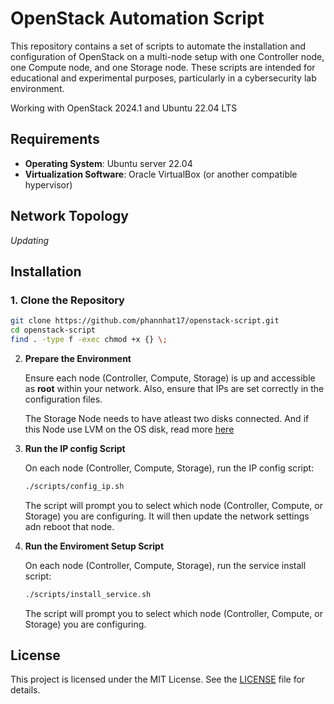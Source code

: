 # OpenStack Automation Script

This repository contains a set of scripts to automate the installation and configuration of OpenStack on a multi-node setup with one Controller node, one Compute node, and one Storage node. These scripts are intended for educational and experimental purposes, particularly in a cybersecurity lab environment.

Working with OpenStack 2024.1 and Ubuntu 22.04 LTS

## Requirements

- **Operating System**: Ubuntu server 22.04
- **Virtualization Software**: Oracle VirtualBox (or another compatible hypervisor)

## Network Topology

*Updating*

<!-- ![](./assets/network-topo.png)

Read more [here](https://docs.openstack.org/install-guide/environment-networking.html). Due to the limitations of VMware the host only network cannot access the internet and can only create 1 NAT network so the Management Network cannot access Internet. Im using another network interface to provide Internet access to all nodes. -->

## Installation

### 1. **Clone the Repository**

   ```bash
   git clone https://github.com/phannhat17/openstack-script.git
   cd openstack-script
   find . -type f -exec chmod +x {} \;
   ```

2. **Prepare the Environment**

   Ensure each node (Controller, Compute, Storage) is up and accessible as **root** within your network. Also, ensure that IPs are set correctly in the configuration files.

   The Storage Node needs to have atleast two disks connected. And if this Node use LVM on the OS disk, read more [here](https://docs.openstack.org/cinder/2024.1/install/cinder-storage-install-ubuntu.html)

3. **Run the IP config Script**

   On each node (Controller, Compute, Storage), run the IP config script:
   
     ```bash
     ./scripts/config_ip.sh
     ```
     
   The script will prompt you to select which node (Controller, Compute, or Storage) you are configuring. It will then update the network settings adn reboot that node.

4. **Run the Enviroment Setup Script**

   On each node (Controller, Compute, Storage), run the service install script:
   
     ```bash
     ./scripts/install_service.sh
     ```
     
   The script will prompt you to select which node (Controller, Compute, or Storage) you are configuring.

## License

This project is licensed under the MIT License. See the [LICENSE](LICENSE) file for details.